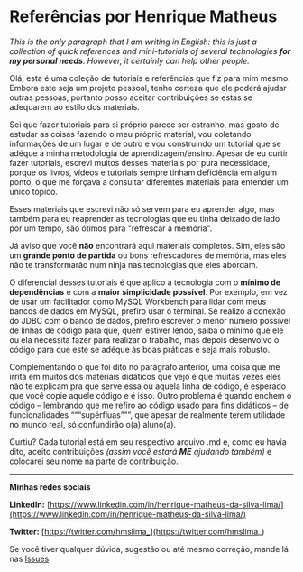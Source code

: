 # Referências por Henrique Matheus

*This is the only paragraph that I am writing in English: this is just a collection of quick references and mini-tutorials of several technologies* ***for my personal needs***. *However, it certainly can help other people.*

Olá, esta é uma coleção de tutoriais e referências que fiz para mim mesmo. Embora este seja um projeto pessoal, tenho certeza que ele poderá ajudar outras pessoas, portanto posso aceitar contribuições se estas se adequarem ao estilo dos materiais.

Sei que fazer tutoriais para si próprio parece ser estranho, mas gosto de estudar as coisas fazendo o meu próprio material, vou coletando informações de um lugar e de outro e vou construindo um tutorial que se adéque a minha metodologia de aprendizagem/ensino. Apesar de eu curtir fazer tutoriais, escrevi muitos desses materiais por pura necessidade, porque os livros, vídeos e tutoriais sempre tinham deficiência em algum ponto, o que me forçava a consultar diferentes materiais para entender um único tópico.

Esses materiais que escrevi não só servem para eu aprender algo, mas também para eu reaprender as tecnologias que eu tinha deixado de lado por um tempo, são ótimos para "refrescar a memória".

Já aviso que você **não** encontrará aqui materiais completos. Sim, eles são um **grande ponto de partida** ou bons refrescadores de memória, mas eles não te transformarão num ninja nas tecnologias que eles abordam.

O diferencial desses tutoriais é que aplico a tecnologia com o **mínimo de dependências** e com a **maior simplicidade possível**. Por exemplo, em vez de usar um facilitador como MySQL Workbench para lidar com meus bancos de dados em MySQL, prefiro usar o terminal. Se realizo a conexão do JDBC com o banco de dados, prefiro escrever o menor número possível de linhas de código para que, quem estiver lendo, saiba o mínimo que ele ou ela necessita fazer para realizar o trabalho, mas depois desenvolvo o código para que este se adéque às boas práticas e seja mais robusto.

Complementando o que foi dito no parágrafo anterior, uma coisa que me irrita em muitos dos materiais didáticos que vejo é que muitas vezes eles não te explicam pra que serve essa ou aquela linha de código, é esperado que você copie aquele código e é isso. Outro problema é quando enchem o código – lembrando que me refiro ao código usado para fins didáticos – de funcionalidades “““supérfluas”””, que apesar de realmente terem utilidade no mundo real, só confundirão o(a) aluno(a).

Curtiu? Cada tutorial está em seu respectivo arquivo .md e, como eu havia dito, aceito contribuições *(assim você estará* ***ME*** *ajudando também)* e colocarei seu nome na parte de contribuição.

<hr>

**Minhas redes sociais**

**LinkedIn:** [https://www.linkedin.com/in/henrique-matheus-da-silva-lima/](https://www.linkedin.com/in/henrique-matheus-da-silva-lima/)

**Twitter:** [https://twitter.com/hmslima_](https://twitter.com/hmslima_)

Se você tiver qualquer dúvida, sugestão ou até mesmo correção, mande lá nas [Issues](https://github.com/hmslima/referencias/issues).